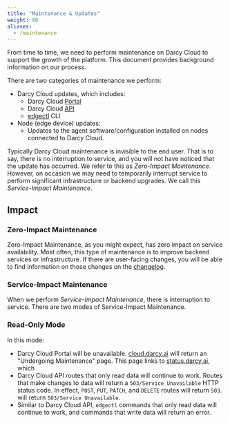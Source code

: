 ```yaml
---
title: "Maintenance & Updates"
weight: 80
aliases:
  - /maintenance
---
```


From time to time, we need to perform maintenance on Darcy Cloud to
support the growth of the platform.
This document provides background information on our process.

There are two categories of maintenance we perform:

- Darcy Cloud updates, which includes:
  - Darcy Cloud [Portal](https://cloud.darcy.ai)
  - Darcy Cloud [API](https://api.darcy.ai)
  - [edgectl](/docs/cloud/edgectl/) CLI
- Node (edge device) updates:
  - Updates to the agent software/configuration installed on nodes connected
    to Darcy Cloud.

Typically Darcy Cloud maintenance is invisible to the end user. That is to say,
there is no interruption to service, and you will not have noticed that the update
has occurred. We refer to this as _Zero-Impact Maintenance_. However, on occasion
we may need to temporarily interrupt service to perform significant infrastructure
or backend upgrades. We call this _Service-Impact Maintenance_.


## Impact

### Zero-Impact Maintenance

Zero-Impact Maintenance, as you might expect, has zero impact on service availability.
Most often, this type of maintenance is to improve backend services or infrastructure.
If there are user-facing changes, you will be able to find information
on those changes on the [changelog](/changelog).


### Service-Impact Maintenance

When we perform _Service-Impact Maintenance_, there is interruption to service.
There are two modes of Service-Impact Maintenance.

### Read-Only Mode

In this mode:

- Darcy Cloud Portal will be unavailable. [cloud.darcy.ai](https://cloud.darcy.ai) will
  return an "Undergoing Maintenance" page. This page links to [status.darcy.ai](https://status.darcy.ai),
  which
- Darcy Cloud API routes that only read data will continue to work. Routes that make changes
  to data will return a `503/Service Unavailable` HTTP status code. In effect, `POST`, `PUT`,
  `PATCH`, and `DELETE` routes will return `503`.
  will return `503/Service Unavailable`.
- Similar to Darcy Cloud API, `edgectl` commands that only read data will continue to work,
  and commands that write data will return an error.




